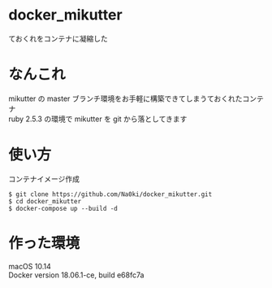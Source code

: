 # docker\_mikutter
ておくれをコンテナに凝縮した

# なんこれ
mikutter の master ブランチ環境をお手軽に構築できてしまうておくれたコンテナ  
ruby 2.5.3 の環境で mikutter を git から落としてきます

# 使い方
コンテナイメージ作成
```
$ git clone https://github.com/Na0ki/docker_mikutter.git
$ cd docker_mikutter
$ docker-compose up --build -d
```

# 作った環境
macOS 10.14  
Docker version 18.06.1-ce, build e68fc7a
